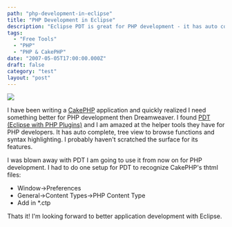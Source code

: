 ```yaml
---
path: "php-development-in-eclipse"
title: "PHP Development in Eclipse"
description: "Eclipse PDT is great for PHP development - it has auto complete, tree view to browse functions and syntax highlighting."
tags: 
  - "Free Tools"
  - "PHP"
  - "PHP & CakePHP"
date: "2007-05-05T17:00:00.000Z"
draft: false
category: "test"
layout: "post"
---
```


![](http://marcgrabanski.com/img/eclipse-autocomplete.gif)

I have been writing a [CakePHP](http://cakephp.org) application and quickly realized I need something better for PHP development then Dreamweaver. I found [PDT (Eclipse with PHP Plugins)](http://www.eclipse.org/pdt/) and I am amazed at the helper tools they have for PHP developers. It has auto complete, tree view to browse functions and syntax highlighting. I probably haven't scratched the surface for its features.

I was blown away with PDT I am going to use it from now on for PHP development. I had to do one setup for PDT to recognize CakePHP's thtml files:
- Window->Preferences
- General->Content Types->PHP Content Type
- Add in *.ctp

Thats it! I'm looking forward to better application development with Eclipse.